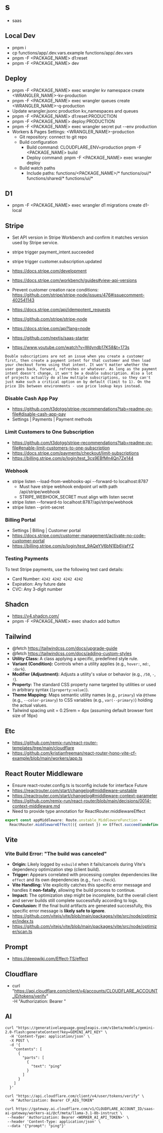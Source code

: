 # s

- saas

## Local Dev

- pnpm i
- cp functions/app/.dev.vars.example functions/app/.dev.vars
- pnpm -F <PACKAGE_NAME> d1:reset
- pnpm -F <PACKAGE_NAME> dev

## Deploy

- pnpm -F <PACKAGE_NAME> exec wrangler kv namespace create <WRANGLER_NAME>-kv-production
- pnpm -F <PACKAGE_NAME> exec wrangler queues create <WRANGLER_NAME>-q-production
- Update wrangler.jsonc production kv_namespaces and queues
- pnpm -F <PACKAGE_NAME> d1:reset:PRODUCTION
- pnpm -F <PACKAGE_NAME> deploy:PRODUCTION
- pnpm -F <PACKAGE_NAME> exec wrangler secret put <SECRET> --env production
- Workers & Pages Settings: <WRANGLER_NAME>-production
  - Git repository: connect to git repo
  - Build configuration
    - Build command: CLOUDFLARE_ENV=production pnpm -F <PACKAGE_NAME> build
    - Deploy command: pnpm -F <PACKAGE_NAME> exec wrangler deploy
  - Build watch paths
    - Include paths: functions/<PACKAGE_NAME>/\* functions/oui/\* functions/shared/\* functions/ui/\*

## D1

- pnpm -F <PACKAGE_NAME> exec wrangler d1 migrations create d1-local <MIGRATION-NAME>

## Stripe

- Set API version in Stripe Workbench and confirm it matches version used by Stripe service.
- stripe trigger payment_intent.succeeded
- stripe trigger customer.subscription.updated

- https://docs.stripe.com/development
- https://docs.stripe.com/workbench/guides#view-api-versions

- Prevent customer creation race conditions: https://github.com/stripe/stripe-node/issues/476#issuecomment-402541143
- https://docs.stripe.com/api/idempotent_requests

- https://github.com/stripe/stripe-node
- https://docs.stripe.com/api?lang=node
- https://github.com/nextjs/saas-starter
- https://www.youtube.com/watch?v=Wdyndb17K58&t=173s

```
Double subscriptions are not an issue when you create a customer first, then create a payment intent for that customer and then load your checkout forms using that intent. It won't matter whether the user goes back, forward, refreshes or whatever. As long as the payment intent doesn't change, it won't be a double subscription. Also a lot of projects actually do allow multiple subscriptions, so they can't just make such a critical option on by default (limit to 1). On the price IDs between environments - use price lookup keys instead.
```

### Disable Cash App Pay

- https://github.com/t3dotgg/stripe-recommendations?tab=readme-ov-file#disable-cash-app-pay
- Settings | Payments | Payment methods

### Limit Customers to One Subscription

- https://github.com/t3dotgg/stripe-recommendations?tab=readme-ov-file#enable-limit-customers-to-one-subscription
- https://docs.stripe.com/payments/checkout/limit-subscriptions
- https://billing.stripe.com/p/login/test_3cs9EBfMn4Qn7Ze144

### Webhook

- stripe listen --load-from-webhooks-api --forward-to localhost:8787
  - Must have stripe webhook endpoint url with path /api/stripe/webhook
  - STRIPE_WEBHOOK_SECRET must align with listen secret
- stripe listen --forward-to localhost:8787/api/stripe/webhook
- stripe listen --print-secret

### Billing Portal

- Settings | Billing | Customer portal
- https://docs.stripe.com/customer-management/activate-no-code-customer-portal
- https://billing.stripe.com/p/login/test_9AQeYV6bN1Eb6VafYZ

### Testing Payments

To test Stripe payments, use the following test card details:

- Card Number: `4242 4242 4242 4242`
- Expiration: Any future date
- CVC: Any 3-digit number

## Shadcn

- https://v4.shadcn.com/
- pnpm -F <PACKAGE_NAME> exec shadcn add button

## Tailwind

- @fetch https://tailwindcss.com/docs/upgrade-guide
- @fetch https://tailwindcss.com/docs/adding-custom-styles
- **Utility Class:** A class applying a specific, predefined style rule.
- **Variant (Condition):** Controls when a utility applies (e.g., `hover:`, `md:`, `:dark`).
- **Modifier (Adjustment):** Adjusts a utility's value or behavior (e.g., `/50`, `-`, `!`).
- **Property:** The standard CSS property name targeted by utilities or used in arbitrary syntax (`[property:value]`).
- **Theme Mapping:** Maps semantic utility names (e.g., `primary`) via `@theme` (e.g., `--color-primary`) to CSS variables (e.g., `var(--primary)`) holding the actual values.
- Tailwind spacing unit = 0.25rem = 4px (assuming default browser font size of 16px)

## Etc

- https://github.com/remix-run/react-router-templates/tree/main/cloudflare
- https://github.com/kristianfreeman/react-router-hono-vite-cf-example/blob/main/workers/app.ts

## React Router Middleware

- Ensure react-router.config.ts is tsconfig include for interface Future
- https://reactrouter.com/start/changelog#middleware-unstable
- https://reactrouter.com/start/changelog#middleware-context-parameter
- https://github.com/remix-run/react-router/blob/main/decisions/0014-context-middleware.md
- Need to provide type annotation for ReactRouter.middlewareEffect

```ts
export const appMiddleware: Route.unstable_MiddlewareFunction =
  ReactRouter.middlewareEffect(({ context }) => Effect.succeed(undefined));
```

## Vite

### Vite Build Error: "The build was canceled"

- **Origin:** Likely logged by `esbuild` when it fails/cancels during Vite's dependency optimization step (client build).
- **Trigger:** Appears correlated with processing complex dependencies like `effect` and its own dependencies (e.g., `fast-check`).
- **Vite Handling:** Vite explicitly catches this specific error message and handles it **non-fatally**, allowing the build process to continue.
- **Impact:** The optimization step might be incomplete, but the overall client and server builds still complete successfully according to logs.
- **Conclusion:** If the final build artifacts are generated successfully, this specific error message is **likely safe to ignore**.
- https://github.com/vitejs/vite/blob/main/packages/vite/src/node/optimizer/index.ts
- https://github.com/vitejs/vite/blob/main/packages/vite/src/node/optimizer/scan.ts

## Prompt

- https://deepwiki.com/Effect-TS/effect

## Cloudflare

- curl "https://api.cloudflare.com/client/v4/accounts/CLOUDFLARE_ACCOUNT_ID/tokens/verify" \
   -H "Authorization: Bearer <TOKEN>"

## AI

```
curl "https://generativelanguage.googleapis.com/v1beta/models/gemini-2.0-flash:generateContent?key=GEMINI_API_KEY" \
  -H 'Content-Type: application/json' \
  -X POST \
  -d '{
    "contents": [
      {
        "parts": [
          {
            "text": "ping"
          }
        ]
      }
    ]
  }'
```

```
curl "https://api.cloudflare.com/client/v4/user/tokens/verify" \
  -H "Authorization: Bearer CF_AIG_TOKEN"
```

```
curl https://gateway.ai.cloudflare.com/v1/CLOUDFLARE_ACCOUNT_ID/saas-ai-gateway/workers-ai/@cf/meta/llama-3.1-8b-instruct \
 --header 'Authorization: Bearer <WORKER_AI_API_TOKEN>' \
 --header 'Content-Type: application/json' \
 --data '{"prompt": "ping"}'
```
